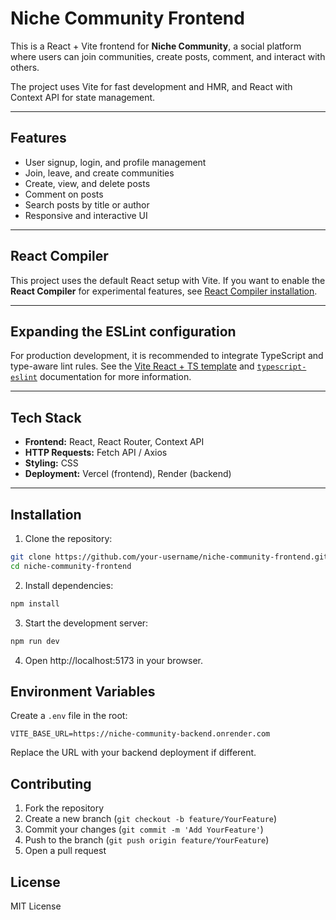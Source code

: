 # Niche Community Frontend

This is a React + Vite frontend for **Niche Community**, a social platform where users can join communities, create posts, comment, and interact with others.

The project uses Vite for fast development and HMR, and React with Context API for state management.

---

## Features

- User signup, login, and profile management
- Join, leave, and create communities
- Create, view, and delete posts
- Comment on posts
- Search posts by title or author
- Responsive and interactive UI

---

## React Compiler

This project uses the default React setup with Vite. If you want to enable the **React Compiler** for experimental features, see [React Compiler installation](https://react.dev/learn/react-compiler/installation).

---

## Expanding the ESLint configuration

For production development, it is recommended to integrate TypeScript and type-aware lint rules. See the [Vite React + TS template](https://github.com/vitejs/vite/tree/main/packages/create-vite/template-react-ts) and [`typescript-eslint`](https://typescript-eslint.io) documentation for more information.

---

## Tech Stack

- **Frontend:** React, React Router, Context API
- **HTTP Requests:** Fetch API / Axios
- **Styling:** CSS
- **Deployment:** Vercel (frontend), Render (backend)

---

## Installation

1. Clone the repository:

```bash
git clone https://github.com/your-username/niche-community-frontend.git
cd niche-community-frontend
```

2. Install dependencies:
   
```bash
npm install
```

3. Start the development server:

```bash
npm run dev
```

4. Open http://localhost:5173 in your browser.

## Environment Variables

Create a `.env` file in the root:

```env
VITE_BASE_URL=https://niche-community-backend.onrender.com
```
Replace the URL with your backend deployment if different.

## Contributing

1. Fork the repository
2. Create a new branch (`git checkout -b feature/YourFeature`)
3. Commit your changes (`git commit -m 'Add YourFeature'`)
4. Push to the branch (`git push origin feature/YourFeature`)
5. Open a pull request

## License

MIT License

